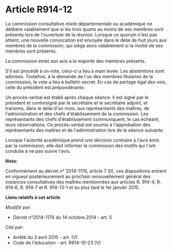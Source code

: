 # Article R914-12

La commission consultative mixte départementale ou académique ne délibère valablement que si les trois quarts au moins de ses
membres sont présents lors de l'ouverture de la réunion. Lorsque ce quorum n'est pas atteint, une nouvelle convocation est
envoyée dans le délai de huit jours aux membres de la commission, qui siège alors valablement si la moitié de ses membres
sont présents.

La commission émet son avis à la majorité des membres présents.

S'il est procédé à un vote, celui-ci a lieu à main levée. Les abstentions sont admises. Toutefois, à la demande de l'un des
membres titulaires de la commission, le vote a lieu à bulletin secret. En cas de partage égal des voix, celle du président
est prépondérante.

Un procès-verbal est établi après chaque séance. Il est signé par le président et contresigné par le secrétaire et le
secrétaire adjoint, et transmis, dans le délai d'un mois, aux représentants des maîtres, de l'administration et des chefs
d'établissement de la commission. Les représentants des chefs d'établissement communiquent, le cas échéant, leurs
observations. Ce procès-verbal est soumis à l'approbation des représentants des maîtres et de l'administration lors de la
séance suivante.

Lorsque l'autorité académique prend une décision contraire à l'avis émis par la commission, elle doit informer la commission
des motifs qui l'ont conduite à ne pas suivre l'avis.

**Nota:**

Conformément au décret n° 2014-1176, article 7 (II), ces dispositions entrent en vigueur postérieurement au prochain
renouvellement général des instances consultatives des maîtres mentionnées aux articles R. 914-4, R. 914-6, R. 914-7 et R.
914-13-1 et au plus tard le 1er janvier 2015.

**Liens relatifs à cet article**

_Modifié par_:

  - Décret n°2014-1176 du 14 octobre 2014 - art. 5

_Cité par_:

  - Arrêté du 3 avril 2015 - art. (V)
  - Code de l'éducation - art. R914-10-23 (V)
